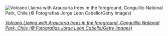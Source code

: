 
![Volcano Llaima with Araucaria trees in the foreground, Conguillío National Park, Chile (© Fotografías Jorge León Cabello/Getty Images)](https://cn.bing.com//th?id=OHR.VolcanoLlaima_EN-US0109967122_1920x1080.jpg&rf=LaDigue_1920x1080.jpg&pid=hp)

*[Volcano Llaima with Araucaria trees in the foreground, Conguillío National Park, Chile (© Fotografías Jorge León Cabello/Getty Images)](https://www.bing.com/search?q=llaima+volcano&form=hpcapt&filters=HpDate%3a%2220210302_0800%22)*
